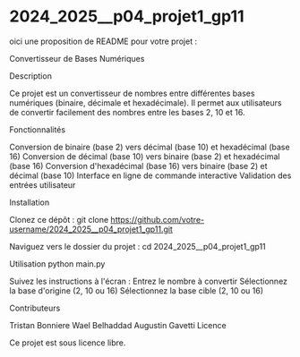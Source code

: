 # 2024_2025__p04_projet1_gp11
oici une proposition de README pour votre projet :

Convertisseur de Bases Numériques


Description

Ce projet est un convertisseur de nombres entre différentes bases numériques (binaire, décimale et hexadécimale). Il permet aux utilisateurs de convertir facilement des nombres entre les bases 2, 10 et 16.


Fonctionnalités

Conversion de binaire (base 2) vers décimal (base 10) et hexadécimal (base 16)
Conversion de décimal (base 10) vers binaire (base 2) et hexadécimal (base 16)
Conversion d'hexadécimal (base 16) vers binaire (base 2) et décimal (base 10)
Interface en ligne de commande interactive
Validation des entrées utilisateur


Installation

Clonez ce dépôt :
git clone https://github.com/votre-username/2024_2025__p04_projet1_gp11.git


Naviguez vers le dossier du projet :
cd 2024_2025__p04_projet1_gp11


Utilisation
python main.py

Suivez les instructions à l'écran :
Entrez le nombre à convertir
Sélectionnez la base d'origine (2, 10 ou 16)
Sélectionnez la base cible (2, 10 ou 16)


Contributeurs

Tristan Bonniere
Wael Belhaddad
Augustin Gavetti
Licence

Ce projet est sous licence libre.


